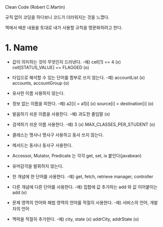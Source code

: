 Clean Code (Robert C.Martin)

규칙 없이 코딩을 하다보니 코드가 더러워지는 것을 느꼈다.

책에서 배운 내용을 토대로 내가 사용할 규칙을 명문화하려고 한다.

# 1. Name
  + 값이 의미하는 것이 무엇인지 드러낸다.
  -예) cell[1] == 4  (x)       cell[STATUS_VALUE] == FLAGGED (o)
 
  + 타입으로 해석할 수 있는 단어를 함부로 쓰지 않는다.
  -예) accountList (x)        accounts, accountGroup  (o)

  + 유사한 이름 사용하지 않는다.

  + 정보 없는 이름을 피한다.
  -예) a2[i] = a1[i] (x)       source[i] = destination[i] (o)

  + 발음하기 쉬운 이름을 사용한다.
  -예) 과도한 줄임말 (x)

  + 검색하기 쉬운 이름 사용한다.
  -예) 3 (x)       MAX_CLASSES_PER_STUDENT (o)
   
  + 클래스는 명사나 명사구 사용하고 동사 쓰지 않는다.
  
  + 메서드는 동사나 동사구 사용한다.
  
  + Accessor, Mutator, Predicate 는 각각 get, set, is 붙인다(javabean)
  
  + 유머감각을 발휘하지 않는다.
  
  + 한 개념에 한 단어를 사용한다.
  -예) get, fetch, retrieve     manager, controller
  
  + 다른 개념에 다른 단어를 사용한다.
  -예) 집합에 값 추가하는 add 와 값 이어붙이는 add (x)
  
  + 문제 영역의 언어와 해법 영역의 언어를 적절히 사용한다.
  -예) 서비스의 언어, 개발자의 언어
  
  + 맥락을 적절히 추가한다.
  -예) city, state (x)        addrCity, addrState (o)
  
